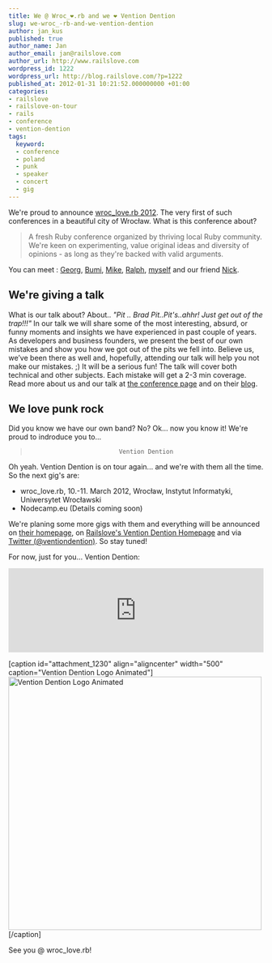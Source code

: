 ```yaml
---
title: We @ Wroc_❤.rb and we ❤ Vention Dention
slug: we-wroc_-rb-and-we-vention-dention
author: jan_kus
published: true
author_name: Jan
author_email: jan@railslove.com
author_url: http://www.railslove.com
wordpress_id: 1222
wordpress_url: http://blog.railslove.com/?p=1222
published_at: 2012-01-31 10:21:52.000000000 +01:00
categories:
- railslove
- railslove-on-tour
- rails
- conference
- vention-dention
tags:
  keyword:
  - conference
  - poland
  - punk
  - speaker
  - concert
  - gig
---
```

We're proud to announce <a href="http://wrocloverb.com/">wroc_love.rb 2012</a>. The very first of such conferences in a beautiful city of Wrocław. What is this conference about?

<blockquote>A fresh Ruby conference organized by thriving local Ruby community. We're keen on experimenting, value original ideas and diversity of opinions - as long as they're backed with valid arguments.</blockquote>

You can meet : <a href="http://twitter.com/killerg">Georg</a>, <a href="http://twitter.com/bumi">Bumi</a>, <a href="http://twitter.com/holek_">Mike</a>, <a href="http://twitter.com/ralph">Ralph</a>, <a href="http://twitter.com/koos">myself</a> and our friend <a href="http://twitter.com/apotnick">Nick</a>. 

<h2>We're giving a talk</h2>
What is our talk about? About.. <em>"Pit .. Brad Pit..Pit's..ahhr! Just get out of the trap!!!"</em> In our talk we will share some of the most interesting, absurd, or funny moments and insights we have experienced in past couple of years. As developers and business founders, we present the best of our own mistakes and show you how we got out of the pits we fell into. Believe us, we’ve been there as well and, hopefully, attending our talk will help you not make our mistakes. ;) It will be a serious fun! The talk will cover both technical and other subjects. Each mistake will get a 2-3 min coverage. Read more about us and our talk at <a href="http://wrocloverb.com/">the conference page</a> and on their <a href="http://blog.wrocloverb.com/post/16577304388/railslove-salesking">blog</a>.

<h2>We love punk rock</h2>
Did you know we have our own band? No? Ok... now you know it! We're proud to indroduce you to...

<blockquote><code><center>Vention Dention</center></code></blockquote>

Oh yeah. Vention Dention is on tour again... and we're with them all the time. So the next gig's are:

<ul>
<li>wroc_love.rb, 10.-11. March 2012, Wrocław, Instytut Informatyki, Uniwersytet Wrocławski</li>
<li>Nodecamp.eu (Details coming soon)</li>
</ul>

We're planing some more gigs with them and everything will be announced on <a href="http://vention-dention.de/">their homepage</a>, on <a href="vention-dention.railslove.com">Railslove's Vention Dention Homepage</a> and via <a href="https://twitter.com/ventiondention">Twitter (@ventiondention)</a>. So stay tuned!

For now, just for you... Vention Dention:

<iframe width="100%" height="166" scrolling="no" frameborder="no" src="http://w.soundcloud.com/player/?url=http%3A%2F%2Fapi.soundcloud.com%2Ftracks%2F17521278&show_artwork=true"></iframe>

[caption id="attachment_1230" align="aligncenter" width="500" caption="Vention Dention Logo Animated"]<a href="http://blog.railslove.com/wp-content/uploads/2012/01/vd.gif"><img src="http://blog.railslove.com/wp-content/uploads/2012/01/vd.gif" alt="Vention Dention Logo Animated" title="Vention Dention Logo Animated" width="500" class="size-full wp-image-1230" /></a>[/caption]

See you @ wroc_love.rb!
